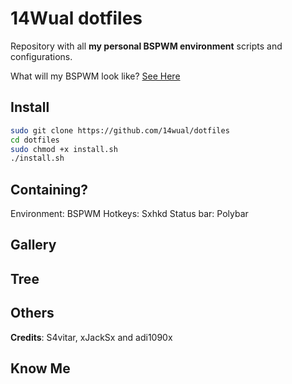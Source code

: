 # 14Wual dotfiles

Repository with all **my personal BSPWM environment** scripts and configurations.

What will my BSPWM look like? [See Here](https://github.com/14wual/dotfiles/main/README.md#gallery)



## Install

```bash
sudo git clone https://github.com/14wual/dotfiles
cd dotfiles
sudo chmod +x install.sh
./install.sh
```

## Containing?

Environment: BSPWM
Hotkeys: Sxhkd
Status bar: Polybar

## Gallery

## Tree

## Others

**Credits**: S4vitar, xJackSx and adi1090x

## Know Me

